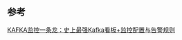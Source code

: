 ## 参考
[KAFKA监控一条龙：史上最强Kafka看板+监控配置与告警规则][1]

[1]: https://mp.weixin.qq.com/s/ZG3DjRoJ3IDeln-_KbvTDQ
